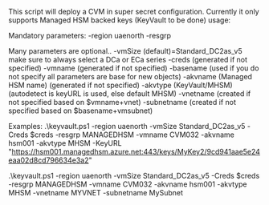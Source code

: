 This script will deploy a CVM in super secret configuration. Currently it only supports Managed HSM backed keys (KeyVault to be done) 
usage: 


Mandatory parameters: 
-region uaenorth
-resgrp <resourcegroupname>

Many parameters are optional.. 
-vmSize  (default)=Standard_DC2as_v5   make sure to always select a DCa or ECa series
-creds    (generated if not specified)
-vmname (generated if not specified)
-basename (used if you do not specify all parameters are base for new objects)
-akvname (Managed HSM name) (generated if not specified)
-akvtype (KeyVault/MHSM) (autodetect is keyURL is used, else default MHSM)
-vnetname (created if not specified based on $vmname+vnet)
-subnetname (created if not specified based on $basename+vmsubnet)

Examples:
.\keyvault.ps1 -region uaenorth -vmSize Standard_DC2as_v5 -Creds $creds -resgrp MANAGEDHSM -vmname CVM032 -akvname hsm001 -akvtype MHSM -KeyURL "https://hsm001.managedhsm.azure.net:443/keys/MyKey2/9cd941aae5e24eaa02d8cd796634e3a2"

.\keyvault.ps1 -region uaenorth -vmSize Standard_DC2as_v5 -Creds $creds -resgrp MANAGEDHSM -vmname CVM032 -akvname hsm001 -akvtype MHSM -vnetname MYVNET -subnetname MySubnet

